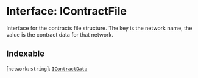 # Interface: IContractFile

Interface for the contracts file structure.
The key is the network name, the value is the contract data for that network.

## Indexable

\[`network`: `string`\]: [`IContractData`](IContractData.md)
